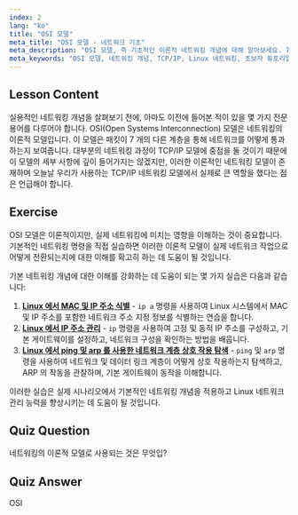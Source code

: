 ```yaml
---
index: 2
lang: "ko"
title: "OSI 모델"
meta_title: "OSI 모델 - 네트워크 기초"
meta_description: "OSI 모델, 즉 기초적인 이론적 네트워킹 개념에 대해 알아보세요. 7 개 계층과 TCP/IP와의 관련성을 이해합니다. 초보자를 위한 필수 Linux 네트워킹 가이드입니다."
meta_keywords: "OSI 모델, 네트워킹 개념, TCP/IP, Linux 네트워킹, 초보자 튜토리얼, 네트워크 계층, 이론적 모델"
---
```


## Lesson Content

실용적인 네트워킹 개념을 살펴보기 전에, 아마도 이전에 들어본 적이 있을 몇 가지 전문 용어를 다루어야 합니다. OSI(Open Systems Interconnection) 모델은 네트워킹의 이론적 모델입니다. 이 모델은 패킷이 7 개의 다른 계층을 통해 네트워크를 어떻게 통과하는지 보여줍니다. 대부분의 네트워킹 과정이 TCP/IP 모델에 중점을 둘 것이기 때문에 이 모델의 세부 사항에 깊이 들어가지는 않겠지만, 이러한 이론적인 네트워킹 모델이 존재하며 오늘날 우리가 사용하는 TCP/IP 네트워킹 모델에서 실제로 큰 역할을 했다는 점은 언급해야 합니다.

## Exercise

OSI 모델은 이론적이지만, 실제 네트워킹에 미치는 영향을 이해하는 것이 중요합니다. 기본적인 네트워킹 명령을 직접 실습하면 이러한 이론적 모델이 실제 네트워크 작업으로 어떻게 전환되는지에 대한 이해를 확고히 하는 데 도움이 될 것입니다.

기본 네트워킹 개념에 대한 이해를 강화하는 데 도움이 되는 몇 가지 실습은 다음과 같습니다:

1. **[Linux 에서 MAC 및 IP 주소 식별](https://labex.io/ko/labs/comptia-identify-mac-and-ip-addresses-in-linux-592731)** - `ip a` 명령을 사용하여 Linux 시스템에서 MAC 및 IP 주소를 포함한 네트워크 주소 지정 정보를 식별하는 연습을 합니다.
2. **[Linux 에서 IP 주소 관리](https://labex.io/ko/labs/comptia-manage-ip-addressing-in-linux-592736)** - `ip` 명령을 사용하여 고정 및 동적 IP 주소를 구성하고, 기본 게이트웨이를 설정하고, 네트워크 구성을 확인하는 방법을 배웁니다.
3. **[Linux 에서 ping 및 arp 를 사용한 네트워크 계층 상호 작용 탐색](https://labex.io/ko/labs/comptia-explore-network-layer-interaction-with-ping-and-arp-in-linux-592746)** - `ping` 및 `arp` 명령을 사용하여 네트워크 및 데이터 링크 계층이 어떻게 상호 작용하는지 탐색하고, ARP 의 작동을 관찰하며, 기본 게이트웨이 동작을 이해합니다.

이러한 실습은 실제 시나리오에서 기본적인 네트워킹 개념을 적용하고 Linux 네트워크 관리 능력을 향상시키는 데 도움이 될 것입니다.

## Quiz Question

네트워킹의 이론적 모델로 사용되는 것은 무엇입?

## Quiz Answer

OSI
